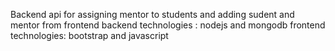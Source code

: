 Backend api for assigning mentor to students
and adding sudent and mentor from  frontend
backend technologies : nodejs and mongodb
frontend technologies: bootstrap and javascript
